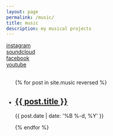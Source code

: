 ```yaml
---
layout: page
permalink: /music/
title: music
description: my musical projects
---
```

<a href="https://www.instagram.com/iansedano/?hl=en">instagram</a><br>
<a href="https://soundcloud.com/ianinthecave">soundcloud</a> <br>
<a href="https://www.facebook.com/iansedanomusic/">facebook</a> <br>
<a href="https://www.youtube.com/channel/UCgJV7OHO1uVPnG89j4ksm7Q">youtube</a><br><br>

<ul class="post-list">
{% for post in site.music reversed %}
    <li>
        <h2><a class="poem-title" href="{{ post.url | prepend: site.baseurl }}">{{ post.title }}</a></h2>
        <p class="post-meta">{{ post.date | date: '%B %-d, %Y' }}</p>
      </li>
{% endfor %}
</ul>